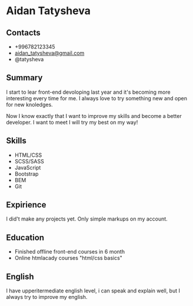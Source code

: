 # Aidan Tatysheva
## Contacts
* +996782123345
* aidan_tatysheva@gmail.com
* @tatysheva
## Summary
I start to lear front-end devoloping last year and it's becoming more interesting every time for me. I always love to try something new and open for new knoledges.

Now I know exactly that I want to improve my skills and become a better developer. I want to meet  I will try my best on my way! 
## Skills
* HTML/CSS
* SCSS/SASS
* JavaScript
* Bootstrap 
* BEM
* Git
## Expirience
I did't make any projects yet. Only simple markups on my account.
## Education
* Finished offline front-end courses in 6 month
* Online htmlacady courses "html/css basics"
## English
I have upperitermediate english level, i can speak and explain well, but I always try to improve my english.

